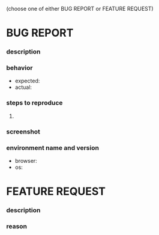 (choose one of either BUG REPORT or FEATURE REQUEST)

# BUG REPORT

### description



### behavior

- expected:
- actual:

### steps to reproduce

1.

### screenshot



### environment name and version

- browser:
- os:

# FEATURE REQUEST

### description



### reason

